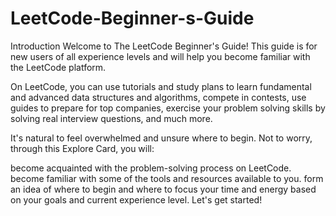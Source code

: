 # LeetCode-Beginner-s-Guide
Introduction
Welcome to The LeetCode Beginner's Guide! This guide is for new users of all experience levels and will help you become familiar with the LeetCode platform.

On LeetCode, you can use tutorials and study plans to learn fundamental and advanced data structures and algorithms, compete in contests, use guides to prepare for top companies, exercise your problem solving skills by solving real interview questions, and much more.

It's natural to feel overwhelmed and unsure where to begin. Not to worry, through this Explore Card, you will:

become acquainted with the problem-solving process on LeetCode.
become familiar with some of the tools and resources available to you.
form an idea of where to begin and where to focus your time and energy based on your goals and current experience level.
Let's get started!
